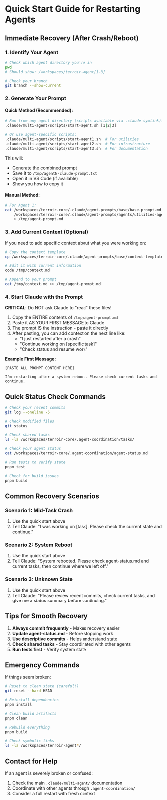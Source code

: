 # Quick Start Guide for Restarting Agents

## Immediate Recovery (After Crash/Reboot)

### 1. Identify Your Agent
```bash
# Check which agent directory you're in
pwd
# Should show: /workspaces/terroir-agent[1-3]

# Check your branch
git branch --show-current
```

### 2. Generate Your Prompt

#### Quick Method (Recommended):
```bash
# Run from any agent directory (scripts available via .claude symlink):
.claude/multi-agent/scripts/start-agent.sh [1|2|3]

# Or use agent-specific scripts:
.claude/multi-agent/scripts/start-agent1.sh  # For utilities
.claude/multi-agent/scripts/start-agent2.sh  # For infrastructure
.claude/multi-agent/scripts/start-agent3.sh  # For documentation
```

This will:
- Generate the combined prompt
- Save it to `/tmp/agentN-claude-prompt.txt`
- Open it in VS Code (if available)
- Show you how to copy it

#### Manual Method:
```bash
# For Agent 1:
cat /workspaces/terroir-core/.claude/agent-prompts/base/base-prompt.md \
    /workspaces/terroir-core/.claude/agent-prompts/agents/utilities-agent.md \
    > /tmp/agent-prompt.md
```

### 3. Add Current Context (Optional)

If you need to add specific context about what you were working on:

```bash
# Copy the context template
cp /workspaces/terroir-core/.claude/agent-prompts/base/context-template.md /tmp/context.md

# Edit it with current information
code /tmp/context.md

# Append to your prompt
cat /tmp/context.md >> /tmp/agent-prompt.md
```

### 4. Start Claude with the Prompt

**CRITICAL**: Do NOT ask Claude to "read" these files!

1. Copy the ENTIRE contents of `/tmp/agent-prompt.md`
2. Paste it AS YOUR FIRST MESSAGE to Claude
3. The prompt IS the instruction - paste it directly
4. After pasting, you can add context on the next line like:
   - "I just restarted after a crash"
   - "Continue working on [specific task]"
   - "Check status and resume work"

**Example First Message:**
```
[PASTE ALL PROMPT CONTENT HERE]

I'm restarting after a system reboot. Please check current tasks and continue.
```

## Quick Status Check Commands

```bash
# Check your recent commits
git log --oneline -5

# Check modified files
git status

# Check shared tasks
ls -la /workspaces/terroir-core/.agent-coordination/tasks/

# Check your agent status
cat /workspaces/terroir-core/.agent-coordination/agent-status.md

# Run tests to verify state
pnpm test

# Check for build issues
pnpm build
```

## Common Recovery Scenarios

### Scenario 1: Mid-Task Crash
1. Use the quick start above
2. Tell Claude: "I was working on [task]. Please check the current state and continue."

### Scenario 2: System Reboot
1. Use the quick start above
2. Tell Claude: "System rebooted. Please check agent-status.md and current tasks, then continue where we left off."

### Scenario 3: Unknown State
1. Use the quick start above
2. Tell Claude: "Please review recent commits, check current tasks, and give me a status summary before continuing."

## Tips for Smooth Recovery

1. **Always commit frequently** - Makes recovery easier
2. **Update agent-status.md** - Before stopping work
3. **Use descriptive commits** - Helps understand state
4. **Check shared tasks** - Stay coordinated with other agents
5. **Run tests first** - Verify system state

## Emergency Commands

If things seem broken:

```bash
# Reset to clean state (careful!)
git reset --hard HEAD

# Reinstall dependencies
pnpm install

# Clean build artifacts
pnpm clean

# Rebuild everything
pnpm build

# Check symbolic links
ls -la /workspaces/terroir-agent*/
```

## Contact for Help

If an agent is severely broken or confused:
1. Check the main `.claude/multi-agent/` documentation
2. Coordinate with other agents through `.agent-coordination/`
3. Consider a full restart with fresh context